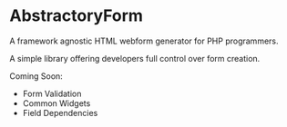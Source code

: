 AbstractoryForm
===============

A framework agnostic HTML webform generator for PHP programmers.


A simple library offering developers full control over form creation.

Coming Soon:

- Form Validation
- Common Widgets
- Field Dependencies
